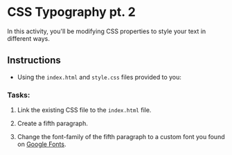# CSS Typography pt. 2

In this activity, you'll be modifying CSS properties to style your text in different ways.

## Instructions

- Using the `index.html` and `style.css` files provided to you:

### Tasks:

1. Link the existing CSS file to the `index.html` file.

2. Create a fifth paragraph.

3. Change the font-family of the fifth paragraph to a custom font you found on [Google Fonts](https://fonts.google.com/).
